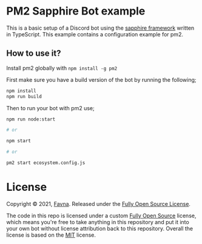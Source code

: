 # PM2 Sapphire Bot example

This is a basic setup of a Discord bot using the [sapphire framework][sapphire] written in TypeScript. This example contains a configuration example for pm2.

## How to use it?

Install pm2 globally with `npm install -g pm2`

First make sure you have a build version of the bot by running the following;

```sh
npm install
npm run build
```

Then to run your bot with pm2 use;

```sh
npm run node:start

# or

npm start

# or

pm2 start ecosystem.config.js
```

# License

Copyright © 2021, [Favna](https://github.com/Favna).
Released under the [Fully Open Source License][fully-open-source].

The code in this repo is licensed under a custom [Fully Open Source][fully-open-source] license, which means you're free to take anything in this repository and put it into your own bot without license attribution back to this repository. Overall the license is based on the [MIT] license.

[sapphire]: https://github.com/sapphiredev/framework
[fully-open-source]: LICENSE.md
[mit]: https://opensource.org/licenses/MIT
